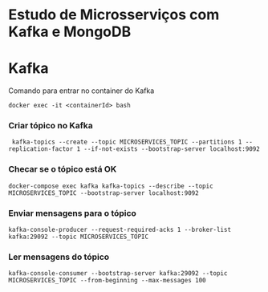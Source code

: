 # Estudo de Microsserviços com Kafka e MongoDB



# Kafka

Comando para entrar no container do Kafka

```shell
docker exec -it <containerId> bash
```

### Criar tópico no Kafka

```shell
 kafka-topics --create --topic MICROSERVICES_TOPIC --partitions 1 --replication-factor 1 --if-not-exists --bootstrap-server localhost:9092
```

### Checar se o tópico está OK

```shell
docker-compose exec kafka kafka-topics --describe --topic MICROSERVICES_TOPIC --bootstrap-server localhost:9092
```

### Enviar mensagens para o tópico

```shell
kafka-console-producer --request-required-acks 1 --broker-list kafka:29092 --topic MICROSERVICES_TOPIC
```

### Ler mensagens do tópico

```shell
kafka-console-consumer --bootstrap-server kafka:29092 --topic MICROSERVICES_TOPIC --from-beginning --max-messages 100
```
